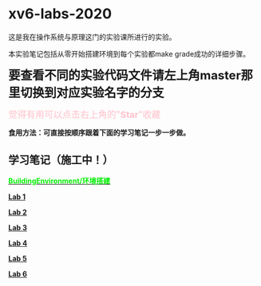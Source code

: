 # xv6-labs-2020

这是我在操作系统与原理这门的实验课所进行的实验。

本实验笔记包括从零开始搭建环境到每个实验都make grade成功的详细步骤。

<font size = 5>**要查看不同的实验代码文件请左上角master那里切换到对应实验名字的分支**</font>

<font color = pink size = 4>觉得有用可以点击右上角的"**Star**"收藏</font>

**食用方法：可直接按顺序跟着下面的学习笔记一步一步做。**

## 学习笔记（施工中！）

**[<font color = green1>BuildingEnvironment/环境搭建](./Note/BuildingEnvironment.md)**

**[Lab 1](./Note/MIT%206.S081%20Fall%202020%20Lab%201.md)**

**[Lab 2](./Note/MIT%206.S081%20Fall%202020%20Lab%202.md)**

**[Lab 3](./Note/MIT%206.S081%20Fall%202020%20Lab%203.md)**

**[Lab 4](./Note/MIT%206.S081%20Fall%202020%20Lab%204.md)**

**[Lab 5](./Note/MIT%206.S081%20Fall%202020%20Lab%205.md)**

**[Lab 6](./Note/MIT%206.S081%20Fall%202020%20Lab%206.md)**
